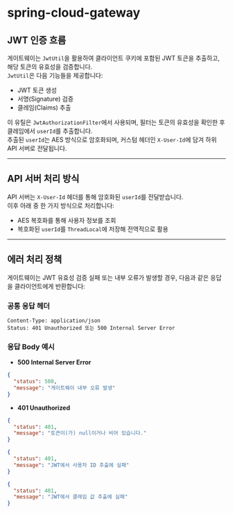 # spring-cloud-gateway

## JWT 인증 흐름

게이트웨이는 `JwtUtil`을 활용하여 클라이언트 쿠키에 포함된 JWT 토큰을 추출하고, 해당 토큰의 유효성을 검증합니다.  
`JwtUtil`은 다음 기능들을 제공합니다:

- JWT 토큰 생성  
- 서명(Signature) 검증  
- 클레임(Claims) 추출  

이 유틸은 `JwtAuthorizationFilter`에서 사용되며, 필터는 토큰의 유효성을 확인한 후 클레임에서 `userId`를 추출합니다.  
추출된 `userId`는 AES 방식으로 암호화되며, 커스텀 헤더인 `X-User-Id`에 담겨 하위 API 서버로 전달됩니다.

---

## API 서버 처리 방식

API 서버는 `X-User-Id` 헤더를 통해 암호화된 `userId`를 전달받습니다.  
이후 아래 중 한 가지 방식으로 처리합니다:

- AES 복호화를 통해 사용자 정보를 조회
- 복호화된 `userId`를 `ThreadLocal`에 저장해 전역적으로 활용

---

## 에러 처리 정책

게이트웨이는 JWT 유효성 검증 실패 또는 내부 오류가 발생할 경우, 다음과 같은 응답을 클라이언트에게 반환합니다:

### 공통 응답 헤더
```
Content-Type: application/json
Status: 401 Unauthorized 또는 500 Internal Server Error
```

### 응답 Body 예시

- **500 Internal Server Error**
```json
{
  "status": 500,
  "message": "게이트웨이 내부 오류 발생"
}
```

- **401 Unauthorized**
```json
{
  "status": 401,
  "message": "토큰이(가) null이거나 비어 있습니다."
}
```

```json
{
  "status": 401,
  "message": "JWT에서 사용자 ID 추출에 실패"
}
```

```json
{
  "status": 401,
  "message": "JWT에서 클레임 값 추출에 실패"
}
```
